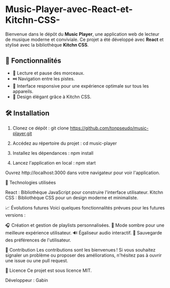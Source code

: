 # Music-Player-avec-React-et-Kitchn-CSS-

Bienvenue dans le dépôt du **Music Player**, une application web de lecteur de musique moderne et conviviale. Ce projet a été développé avec **React** et stylisé avec la bibliothèque **Kitchn CSS**.

## 🎯 Fonctionnalités

- 🎵 Lecture et pause des morceaux.
- ⏭️ Navigation entre les pistes.
- 📱 Interface responsive pour une expérience optimale sur tous les appareils.
- 🎨 Design élégant grâce à Kitchn CSS.

## 🛠️ Installation

1. Clonez ce dépôt :
   git clone https://github.com/tonpseudo/music-player.git

2. Accédez au répertoire du projet :
   cd music-player

3. Installez les dépendances :
   npm install

4. Lancez l'application en local :
npm start

Ouvrez http://localhost:3000 dans votre navigateur pour voir l'application.


🌟 Technologies utilisées

React : Bibliothèque JavaScript pour construire l'interface utilisateur.
Kitchn CSS : Bibliothèque CSS pour un design moderne et minimaliste.

📈 Évolutions futures
Voici quelques fonctionnalités prévues pour les futures versions :

🎧 Création et gestion de playlists personnalisées.
🌙 Mode sombre pour une meilleure expérience utilisateur.
🔊 Égaliseur audio interactif.
💾 Sauvegarde des préférences de l'utilisateur.

🤝 Contribution
Les contributions sont les bienvenues ! Si vous souhaitez signaler un problème ou proposer des améliorations, n'hésitez pas à ouvrir une issue ou une pull request.

📜 Licence
Ce projet est sous licence MIT.

Développeur : Gabin
